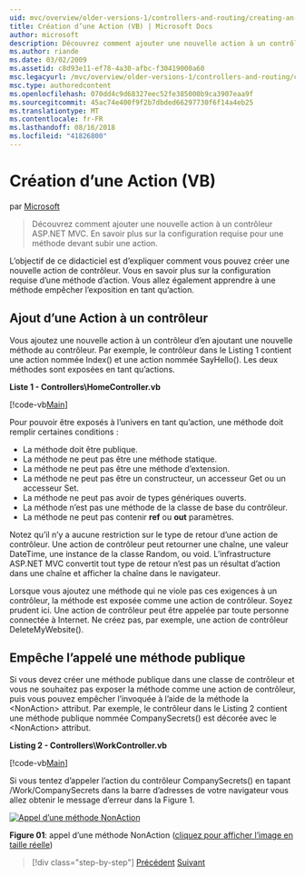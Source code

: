 ```yaml
---
uid: mvc/overview/older-versions-1/controllers-and-routing/creating-an-action-vb
title: Création d’une Action (VB) | Microsoft Docs
author: microsoft
description: Découvrez comment ajouter une nouvelle action à un contrôleur ASP.NET MVC. En savoir plus sur la configuration requise pour une méthode devant subir une action.
ms.author: riande
ms.date: 03/02/2009
ms.assetid: c8d93e11-ef78-4a30-afbc-f30419000a60
msc.legacyurl: /mvc/overview/older-versions-1/controllers-and-routing/creating-an-action-vb
msc.type: authoredcontent
ms.openlocfilehash: 070dd4c9d68327eec52fe385000b9ca3907eaa9f
ms.sourcegitcommit: 45ac74e400f9f2b7dbded66297730f6f14a4eb25
ms.translationtype: MT
ms.contentlocale: fr-FR
ms.lasthandoff: 08/16/2018
ms.locfileid: "41826800"
---
```

<a name="creating-an-action-vb"></a>Création d’une Action (VB)
====================
par [Microsoft](https://github.com/microsoft)

> Découvrez comment ajouter une nouvelle action à un contrôleur ASP.NET MVC. En savoir plus sur la configuration requise pour une méthode devant subir une action.


L’objectif de ce didacticiel est d’expliquer comment vous pouvez créer une nouvelle action de contrôleur. Vous en savoir plus sur la configuration requise d’une méthode d’action. Vous allez également apprendre à une méthode empêcher l’exposition en tant qu’action.

## <a name="adding-an-action-to-a-controller"></a>Ajout d’une Action à un contrôleur

Vous ajoutez une nouvelle action à un contrôleur d’en ajoutant une nouvelle méthode au contrôleur. Par exemple, le contrôleur dans le Listing 1 contient une action nommée Index() et une action nommée SayHello(). Les deux méthodes sont exposées en tant qu’actions.

**Liste 1 - Controllers\HomeController.vb**

[!code-vb[Main](creating-an-action-vb/samples/sample1.vb)]

Pour pouvoir être exposés à l’univers en tant qu’action, une méthode doit remplir certaines conditions :

- La méthode doit être publique.
- La méthode ne peut pas être une méthode statique.
- La méthode ne peut pas être une méthode d’extension.
- La méthode ne peut pas être un constructeur, un accesseur Get ou un accesseur Set.
- La méthode ne peut pas avoir de types génériques ouverts.
- La méthode n’est pas une méthode de la classe de base du contrôleur.
- La méthode ne peut pas contenir **ref** ou **out** paramètres.

Notez qu’il n’y a aucune restriction sur le type de retour d’une action de contrôleur. Une action de contrôleur peut retourner une chaîne, une valeur DateTime, une instance de la classe Random, ou void. L’infrastructure ASP.NET MVC convertit tout type de retour n’est pas un résultat d’action dans une chaîne et afficher la chaîne dans le navigateur.

Lorsque vous ajoutez une méthode qui ne viole pas ces exigences à un contrôleur, la méthode est exposée comme une action de contrôleur. Soyez prudent ici. Une action de contrôleur peut être appelée par toute personne connectée à Internet. Ne créez pas, par exemple, une action de contrôleur DeleteMyWebsite().

## <a name="preventing-a-public-method-from-being-invoked"></a>Empêche l’appelé une méthode publique

Si vous devez créer une méthode publique dans une classe de contrôleur et vous ne souhaitez pas exposer la méthode comme une action de contrôleur, puis vous pouvez empêcher l’invoquée à l’aide de la méthode la &lt;NonAction&gt; attribut. Par exemple, le contrôleur dans le Listing 2 contient une méthode publique nommée CompanySecrets() est décorée avec le &lt;NonAction&gt; attribut.

**Listing 2 - Controllers\WorkController.vb**

[!code-vb[Main](creating-an-action-vb/samples/sample2.vb)]

Si vous tentez d’appeler l’action du contrôleur CompanySecrets() en tapant /Work/CompanySecrets dans la barre d’adresses de votre navigateur vous allez obtenir le message d’erreur dans la Figure 1.


[![Appel d’une méthode NonAction](creating-an-action-vb/_static/image1.jpg)](creating-an-action-vb/_static/image1.png)

**Figure 01**: appel d’une méthode NonAction ([cliquez pour afficher l’image en taille réelle](creating-an-action-vb/_static/image2.png))

> [!div class="step-by-step"]
> [Précédent](creating-a-controller-vb.md)
> [Suivant](aspnet-mvc-controllers-overview-cs.md)
